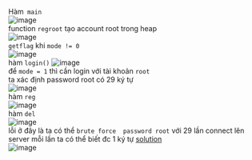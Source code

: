 Hàm` main`</br>![image](https://user-images.githubusercontent.com/23306492/39135457-2edc1fe8-4743-11e8-8f27-dbdb67e54841.png)</br>function `regroot` tạo account root trong heap </br>
![image](https://user-images.githubusercontent.com/23306492/39135664-a753f086-4743-11e8-8686-3da51f9acd6a.png)</br>`getflag` khi `mode != 0`</br>
![image](https://user-images.githubusercontent.com/23306492/39135731-d29effd8-4743-11e8-8f3f-fcaf9b6cb63e.png)</br> 
hàm `login()`
![image](https://user-images.githubusercontent.com/23306492/39135965-6225fbfc-4744-11e8-9c73-e2f973b756b1.png)</br>
để `mode = 1` thì cần login với tài khoản `root`  </br>ta xác định password root có 29 ký tự </br>
![image](https://user-images.githubusercontent.com/23306492/39136063-9e38c0e8-4744-11e8-919b-2f6ecaa7fe52.png)</br>
hàm `reg`</br>
![image](https://user-images.githubusercontent.com/23306492/39136107-b18014f8-4744-11e8-9b90-6d2be3332ab4.png)</br>hàm `del` </br>
![image](https://user-images.githubusercontent.com/23306492/39136131-bf05918e-4744-11e8-90ea-cf77e7b3caf5.png)</br> lỗi ở đây là ta có thể `brute force  password root`  với 29 lần connect lên server mỗi lần ta có thể biết đc 1 ký tự [solution](https://github.com/k4k4/MATESCTF_SESSION4/blob/master/rootme/rootme.py)</br>
![image](https://user-images.githubusercontent.com/23306492/39136359-3cb86bb0-4745-11e8-8d27-c6132dacddd4.png)
